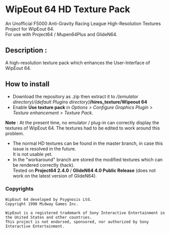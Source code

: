 # WipEout 64 HD Texture Pack
An Unofficial F5000 Anti-Gravity Racing League High-Resolution Textures Project for WipEout 64.  
For use with Project64 / Mupen64Plus and GlideN64.

## Description :
A high-resolution texture pack which enhances the User-Interface of WipEout 64.

## How to install
- Download the repository as .zip then extract it to _/(emulator directory)/(default Plugins directory)_**/hires_texture/Wipeout 64**
- Enable **Use texture pack** in *Options > Configure Graphics Plugin > Texture enhancement > Texture Pack*.

**Note** : At the present time, no emulator / plug-in can correctly display the textures of WipEout 64. The textures had to be edited to work around this problem.  
- The normal HD textures can be found in the master branch, in case this issue is resolved in the future.  
It is not usable yet.
- In the "workaround" branch are stored the modified textures which can be rendered correctly (hack).  
Tested on **Project64 2.4.0** / **GlideN64 4.0 Public Release** (does not work on the latest version of GlideN64).

### Copyrights
```
WipEout 64 developed by Psygnosis Ltd.
Copyright 1998 Midway Games Inc.
```
```
WipEout is a registered trademark of Sony Interactive Entertainment in the United States and other countries.
This project is not endorsed, sponsored, nor authorized by Sony Interactive Entertainment.
```
